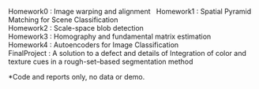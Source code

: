 Homework0 : Image warping and alignment  
Homework1 : Spatial Pyramid Matching for Scene Classification  
Homework2 : Scale-space blob detection  
Homework3 : Homography and fundamental matrix estimation  
Homework4 : Autoencoders for Image Classification  
FinalProject : A solution to a defect and details of Integration of color and texture cues in a rough-set–based segmentation method  
  
*Code and reports only, no data or demo.
